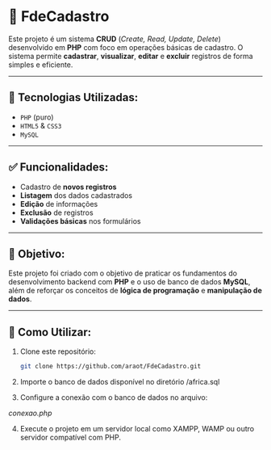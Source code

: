 # 📁 FdeCadastro

Este projeto é um sistema **CRUD** (_Create, Read, Update, Delete_) desenvolvido em **PHP** com foco em operações básicas de cadastro. O sistema permite **cadastrar**, **visualizar**, **editar** e **excluir** registros de forma simples e eficiente.

---

## 🔧 Tecnologias Utilizadas:

- `PHP` (puro)
- `HTML5` & `CSS3`
- `MySQL`


---

## ✅ Funcionalidades:

- Cadastro de **novos registros**
- **Listagem** dos dados cadastrados
- **Edição** de informações
- **Exclusão** de registros
- **Validações básicas** nos formulários

---

## 📌 Objetivo:

Este projeto foi criado com o objetivo de praticar os fundamentos do desenvolvimento backend com **PHP** e o uso de banco de dados **MySQL**, além de reforçar os conceitos de **lógica de programação** e **manipulação de dados**.

---

## 📂 Como Utilizar:

1. Clone este repositório:
   ```bash
   git clone https://github.com/araot/FdeCadastro.git
2. Importe o banco de dados disponível no diretório /africa.sql 

3. Configure a conexão com o banco de dados no arquivo:

_conexao.php_

4. Execute o projeto em um servidor local como XAMPP, WAMP ou outro servidor compatível com PHP.




